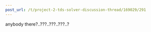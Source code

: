 ```yaml
---
post_url: /t/project-2-tds-solver-discussion-thread/169029/291
---
```

anybody there?..???..???..???..?